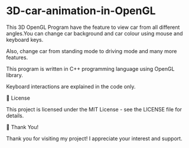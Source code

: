 # 3D-car-animation-in-OpenGL

This 3D OpenGL Program have the feature to view car from all different angles.You can change car background and car colour using mouse and keyboard keys. 

Also, change car from standing mode to driving mode and many more features.

This program is written in C++ programming language using OpenGL library.

Keyboard interactions are explained in the code only.


📌 License

This project is licensed under the MIT License - see the LICENSE file for details.

👏 Thank You!

Thank you for visiting my project! I appreciate your interest and support. 
